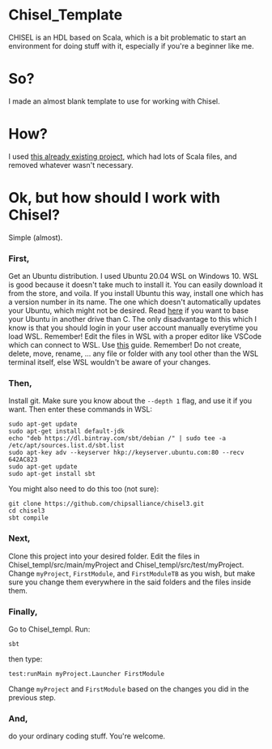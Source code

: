 # Chisel_Template
CHISEL is an HDL based on Scala, which is a bit problematic to start an environment for doing stuff with it, especially if you're a beginner like me.
# So?
I made an almost blank template to use for working with Chisel.
# How?
I used [this already existing project](https://github.com/ucb-bar/chisel-tutorial), which had lots of Scala files, and removed whatever wasn't necessary.
# Ok, but how should I work with Chisel?
Simple (almost).

### First,
Get an Ubuntu distribution. I used Ubuntu 20.04 WSL on Windows 10. WSL is good because it doesn't take much to install it. You can easily download it from the store, and voila. If you install Ubuntu this way, install one which has a version number in its name. The one which doesn't automatically updates your Ubuntu, which might not be desired. Read [here](https://blog.iany.me/2020/06/move-wsl-to-another-drive/) if you want to base your Ubuntu in another drive than C. The only disadvantage to this which I know is that you should login in your user account manually everytime you load WSL.
Remember! Edit the files in WSL with a proper editor like VSCode which can connect to WSL. Use [this](https://code.visualstudio.com/docs/remote/wsl) guide.
Remember! Do not create, delete, move, rename, ... any file or folder with any tool other than the WSL terminal itself, else WSL wouldn't be aware of your changes.

### Then,
Install git. Make sure you know about the `--depth 1` flag, and use it if you want. Then enter these commands in WSL:
```
sudo apt-get update
sudo apt-get install default-jdk
echo "deb https://dl.bintray.com/sbt/debian /" | sudo tee -a /etc/apt/sources.list.d/sbt.list
sudo apt-key adv --keyserver hkp://keyserver.ubuntu.com:80 --recv 642AC823
sudo apt-get update
sudo apt-get install sbt
```
You might also need to do this too (not sure):
```
git clone https://github.com/chipsalliance/chisel3.git
cd chisel3
sbt compile
```

### Next,
Clone this project into your desired folder. Edit the files in Chisel_templ/src/main/myProject and Chisel_templ/src/test/myProject. Change `myProject`, `FirstModule`, and `FirstModuleTB` as you wish, but make sure you change them everywhere in the said folders and the files inside them.

### Finally,
Go to Chisel_templ. Run:
```
sbt
```
then type:
```
test:runMain myProject.Launcher FirstModule
```
Change `myProject` and `FirstModule` based on the changes you did in the previous step.

### And,
do your ordinary coding stuff. You're welcome.
